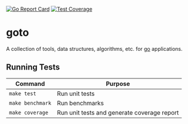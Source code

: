 [![Go Report Card][goreport-image]][goreport-url]
[![Test Coverage][coverage-image]][coverage-url]

# goto

A collection of tools, data structures, algorithms, etc. for [go](https://golang.org) applications.

## Running Tests

| Command          | Purpose                                     |
|------------------|---------------------------------------------|
| `make test`      | Run unit tests                              |
| `make benchmark` | Run benchmarks                              |
| `make coverage`  | Run unit tests and generate coverage report |


[goreport-url]: https://goreportcard.com/report/github.com/moorara/goto
[goreport-image]: https://goreportcard.com/badge/github.com/moorara/goto
[coverage-url]: https://codecov.io/gh/moorara/goto
[coverage-image]: https://codecov.io/gh/moorara/goto/branch/master/graph/badge.svg
